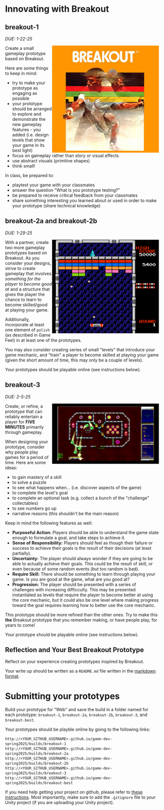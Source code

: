 # Innovating with Breakout

## breakout-1
*DUE: 1-22-25*

<img src="./images/breakout.jpg" alt="Breakout 2600 box art" align="right" width="350">

Create a small gameplay prototype based on Breakout.

Here are some things to keep in mind:
- try to make your prototype as engaging as possible
- your prototype should be arranged to explore and demonstrate the new gameplay features - you added (i.e. design levels that show your game in its best light)
- focus on gameplay rather than story or visual effects
- use abstract visuals (primitive shapes)
- think small!

In class, be prepared to: 
- playtest your game with your classmates
- answer the question "What is you prototype testing?"
- be prepared to receive critical feedback from your classmates
- share something interesting you learned about or used in order to make your prototype (share technical knowledge)

## breakout-2a and breakout-2b

*DUE: 1-29-25*

<img src="./images/arkanoid.png" alt="Arkanoid NES gameplay" align="right" width="350">

With a partner, create two more gameplay prototypes based on Breakout. As you consider your designs, strive to create gameplay that involves *something for the player to become good at* and a structure that gives the player the chance to learn to become skilled/good at playing your game. 

Additionally, incorporate at least one element of `polish` (as described in Game Feel) in at least one of the prototypes.

You may also consider creating series of small "levels" that introduce your game mechanic, and "train" a player to become skilled at playing your game (given the short amount of time, this may only be a couple of levels).

Your prototypes should be playable online (see instructions below).

## breakout-3

*DUE: 2-5-25*

<img src="./images/hyperballoid.png" alt="Hyperballoid PS3 gameplay" align="right" width="350">

Create, or refine, a prototype that can reliably entertain a player for **FIVE MINUTES** primarily through gameplay.

When designing your prototype, consider why people play games for a period of time. Here are some ideas:

- to gain mastery of a skill
- to solve a puzzle
- to see what happens when... (i.e. discover aspects of the game)
- to complete the level's goal
- to complete an optional task (e.g. collect a bunch of the "challenge" collectables)
- to see numbers go up
- narrative reasons (this shouldn't be the main reason)

Keep in mind the following features as well:

- **Purposeful Action:** Players should be able to understand the game state enough to formulate a goal, and take steps to achieve it.
- **Sense of Responsibility:** Players should feel as though their failure or success to achieve their goals is the result of their decisions (at least partially).
- **Uncertainty:** The player should always wonder if they are going to be able to actually achieve their goals. This could be the result of skill, or even because of some random events (but too random is bad).
- **Require Skill:** There should be something to learn through playing your game. Is you are good at the game, what are you good at?
- **Progression:** The player should be presented with a series of challenges with increasing difficculty. This may be presented instantiated as levels that require the player to become better at using the core mechanic, but it could also be one level where making progress toward the goal requires learning how to better use the core mechanic.

This prototype should be more refined than the other ones. Try to make this **the** Breakout prototype that you remember making, or have people play, for years to come!

Your prototype should be playable online (see instructions below).

## Reflection and Your Best Breakout Prototype

Reflect on your experience creating prototypes inspired by Breakout. 

Your write up should be written as a `README.md` file written in the [markdown format](https://github.com/adam-p/markdown-here/wiki/markdown-cheatsheet). 

# Submitting your prototypes

Build your prototype for "Web" and save the build in a folder named for each prototype: `breakout-1`, `breakout-2a`, `breakout-2b`, `breakout-3`, and `breakout-best`.

Your prototypes should be playble online by going to the following links:

```
http://<YOUR_GITHUB_USERNAME>.github.io/game-dev-spring2025/builds/breakout-1
http://<YOUR_GITHUB_USERNAME>.github.io/game-dev-spring2025/builds/breakout-2a
http://<YOUR_GITHUB_USERNAME>.github.io/game-dev-spring2025/builds/breakout-2b
http://<YOUR_GITHUB_USERNAME>.github.io/game-dev-spring2025/builds/breakout-3
http://<YOUR_GITHUB_USERNAME>.github.io/game-dev-spring2025/builds/breakout-best
```

If you need help getting your project on github, please refer to [these instructions](./setup.html). Most importantly, make sure to add the `.gitignore` file to your Unity project (if you are uploading your Unity project).